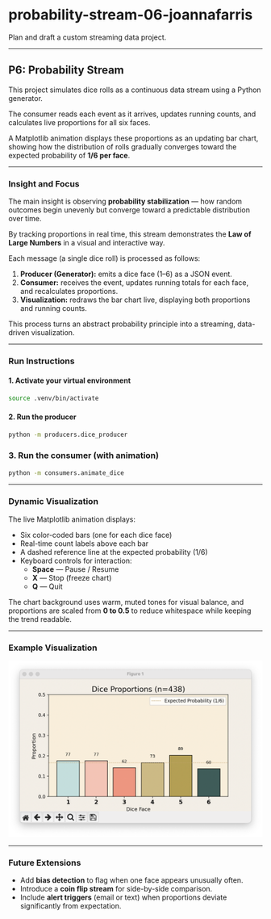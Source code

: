 # probability-stream-06-joannafarris

Plan and draft a custom streaming data project.

---

## P6: Probability Stream

This project simulates dice rolls as a continuous data stream using a Python generator.  

The consumer reads each event as it arrives, updates running counts, and calculates live proportions for all six faces.  

A Matplotlib animation displays these proportions as an updating bar chart, showing how the distribution of rolls gradually converges toward the expected probability of **1/6 per face**.

---

### Insight and Focus

The main insight is observing **probability stabilization** — how random outcomes begin unevenly but converge toward a predictable distribution over time.  

By tracking proportions in real time, this stream demonstrates the **Law of Large Numbers** in a visual and interactive way.

Each message (a single dice roll) is processed as follows:
1. **Producer (Generator):** emits a dice face (1–6) as a JSON event.  
2. **Consumer:** receives the event, updates running totals for each face, and recalculates proportions.  
3. **Visualization:** redraws the bar chart live, displaying both proportions and running counts.

This process turns an abstract probability principle into a streaming, data-driven visualization.

---

### Run Instructions

#### 1. Activate your virtual environment
```bash
source .venv/bin/activate
```

#### 2. Run the producer
```bash
python -m producers.dice_producer
```
### 3. Run the consumer (with animation) 
```bash 
python -m consumers.animate_dice 
```  

---

### Dynamic Visualization

The live Matplotlib animation displays:

- Six color-coded bars (one for each dice face)  
- Real-time count labels above each bar  
- A dashed reference line at the expected probability (1/6)  
- Keyboard controls for interaction:  
  - **Space** — Pause / Resume  
  - **X** — Stop (freeze chart)  
  - **Q** — Quit  

The chart background uses warm, muted tones for visual balance, and proportions are scaled from **0 to 0.5** to reduce whitespace while keeping the trend readable.

---

### Example Visualization

![Dice Roll Stream Animation](images/dice_roll_stream_animation.png)

---

### Future Extensions

- Add **bias detection** to flag when one face appears unusually often.  
- Introduce a **coin flip stream** for side-by-side comparison.  
- Include **alert triggers** (email or text) when proportions deviate significantly from expectation.

